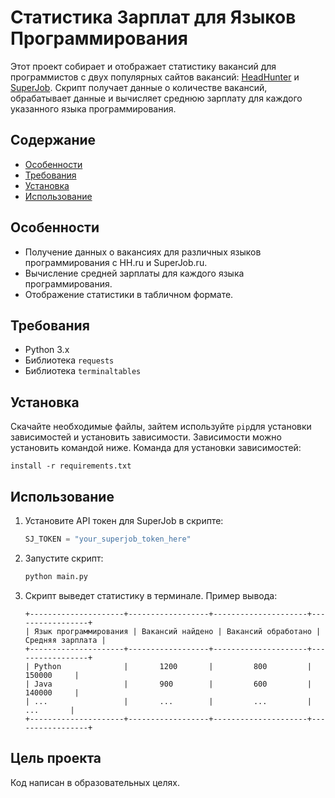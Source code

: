 
# Статистика Зарплат для Языков Программирования

Этот проект собирает и отображает статистику вакансий для программистов с двух популярных сайтов вакансий: [HeadHunter](hh.ru) и [SuperJob](SuperJob.ru). Скрипт получает данные о количестве вакансий, обрабатывает данные и вычисляет среднюю зарплату для каждого указанного языка программирования.

## Содержание

- [Особенности](#особенности)
- [Требования](#требования)
- [Установка](#установка)
- [Использование](#использование)


## Особенности

- Получение данных о вакансиях для различных языков программирования с HH.ru и SuperJob.ru.
- Вычисление средней зарплаты для каждого языка программирования.
- Отображение статистики в табличном формате.

## Требования

- Python 3.x
- Библиотека `requests`
- Библиотека `terminaltables`

## Установка
Скачайте необходимые файлы, зайтем используйте `pip`для установки зависимостей и установить зависимости. Зависимости можно установить командой ниже.
Команда для установки зависимостей:
```pip
install -r requirements.txt
```

## Использование

1. Установите API токен для SuperJob в скрипте:
    ```python
    SJ_TOKEN = "your_superjob_token_here"
    ```

2. Запустите скрипт:
    ```sh
    python main.py
    ```

3. Скрипт выведет статистику в терминале. Пример вывода:

    ```
    +---------------------+------------------+---------------------+-----------------+
    | Язык программирования | Вакансий найдено | Вакансий обработано | Средняя зарплата |
    +---------------------+------------------+---------------------+-----------------+
    | Python              |       1200       |         800         |      150000     |
    | Java                |       900        |         600         |      140000     |
    | ...                 |       ...        |         ...         |       ...       |
    +---------------------+------------------+---------------------+-----------------+
    ```
## Цель проекта
Код написан в образовательных целях.
